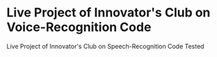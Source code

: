 # Live Project of Innovator's Club on Voice-Recognition Code 
Live Project of Innovator's Club on Speech-Recognition Code 
Tested